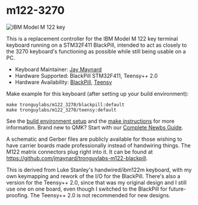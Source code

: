# m122-3270

![IBM Model M 122 key](https://i.imgur.com/Oo3Ozqzh.jpg)

This is a replacement controller for the IBM Model M 122 key terminal keyboard running on a STM32F411 BlackPill, intended to act as closely to the 3270 keyboard's functioning as possible while still being usable on a PC.

* Keyboard Maintainer: [Jay Maynard](https://github.com/jmaynard)
* Hardware Supported: BlackPill STM32F411, Teensy++ 2.0
* Hardware Availability: [BlackPill](https://www.adafruit.com/product/4877), [Teensy](https://www.pjrc.com/store/teensypp.html)

Make example for this keyboard (after setting up your build environment):

    make tronguylabs/m122_3270/blackpill:default
    make tronguylabs/m122_3270/teensy:default

See the [build environment setup](https://docs.qmk.fm/#/getting_started_build_tools) and the [make instructions](https://docs.qmk.fm/#/getting_started_make_guide) for more information. Brand new to QMK? Start with our [Complete Newbs Guide](https://docs.qmk.fm/#/newbs).

A schematic and Gerber files are publicly available for those wishing to have carrier boards made
professionally instead of handwiring things. The M122 matrix connectors plug right into it. It can
be found at https://github.com/jmaynard/tronguylabs-m122-blackpill.

This is derived from Luke Stanley's handwired/ibm122m keyboard, with my own keymapping and rework of the I/O for the BlackPill. There's also a version for the Teensy++ 2.0, since that was my original design and I still use one on one board, even though I switched to the BlackPill for future-proofing. The Teensy++ 2.0 is not recommended for new designs.
